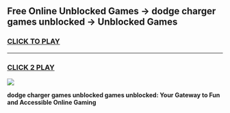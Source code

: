 
## Free Online Unblocked Games → dodge charger games unblocked → Unblocked Games
<h3>
<a href="https://premium.freeplayer.one?title=dodge_charger_games_unblocked&ref=21F">CLICK TO PLAY</a></h3>
<hr>

<h3>
<a href="https://premium.freeplayer.one?title=dodge_charger_games_unblocked&ref=21F">CLICK 2 PLAY</a>
  
</h3>

<a href="https://premium.freeplayer.one?title=dodge_charger_games_unblocked&ref=21F/"><img src="https://clearcache.store/games.png"></a>


**dodge charger games unblocked games unblocked: Your Gateway to Fun and Accessible Online Gaming**
